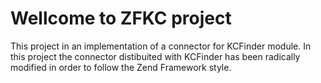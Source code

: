 Wellcome to ZFKC project
========================
This project in an implementation of a connector for KCFinder module.
In this project the connector distibuited with KCFinder has been radically modified in order to follow 
the Zend Framework style. 